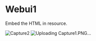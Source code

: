 # Webui1
Embed the HTML in resource.


![Capture2](https://github.com/alas82/Webui1/assets/65008114/429daf7a-9768-40c4-a432-c4d4b7b96413)
![Uploading Capture1.PNG…]()
